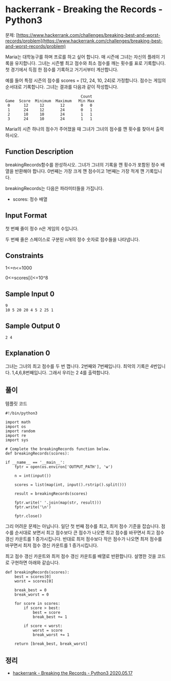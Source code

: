 # hackerrank - Breaking the Records - Python3
문제: [https://www.hackerrank.com/challenges/breaking-best-and-worst-records/problem](https://www.hackerrank.com/challenges/breaking-best-and-worst-records/problem)

Maria는 대학농구를 하며 프로를 하고 싶어 합니다. 매 시즌에 그녀는 자신의 플레이 기록을 유지합니다. 그녀는 시즌별 최고 점수와 최소 점수를 깨는 횟수를 표로 기록합니다. 첫 경기에서 득점 한 점수를 기록하고 거기서부터 계산합니다.

예를 들어 특정 시즌의 점수를 scores = \[12, 24, 10, 24\]로 가정합니다. 점수는 게임의 순서대로 기록합니다. 그녀는 결과를 다음과 같이 작성합니다.

```
                                 Count
Game  Score  Minimum  Maximum   Min Max
 0      12     12       12       0   0
 1      24     12       24       0   1
 2      10     10       24       1   1
 3      24     10       24       1   1
```

Maria의 시즌 하나의 점수가 주어졌을 때 그녀가 그녀의 점수를 깬 횟수를 찾아서 출력하시오.

## Function Description

breakingRecords함수를 완성하시오. 그녀가 그녀의 기록을 깬 횟수가 포함된 정수 배열을 반환해야 합니다. 0번째는 가장 크게 깬 점수이고 1번째는 가장 적게 깬 기록입니다.

breakingRecords는 다음은 파라미터들을 가집니다.

-   scores: 정수 배열

## Input Format

첫 번째 줄이 정수 n은 게임의 수입니다.

두 번째 줄은 스페이스로 구분된 n개의 정수 숫자로 점수들을 나타냅니다.

## Constraints

1<=n<=1000

0<=scores\[i\]<=10^8

## Sample Input 0

```
9
10 5 20 20 4 5 2 25 1
```

## Sample Output 0

```
2 4
```

## Explanation 0

그녀는 그녀의 최고 점수를 두 번 깹니다. 2번째와 7번째입니다. 최악의 기록은 4번입니다. 1,4,6,8번째입니다. 그래서 우리는 2 4를 출력합니다.

## 풀이

템플릿 코드

```
#!/bin/python3

import math
import os
import random
import re
import sys

# Complete the breakingRecords function below.
def breakingRecords(scores):

if __name__ == '__main__':
    fptr = open(os.environ['OUTPUT_PATH'], 'w')

    n = int(input())

    scores = list(map(int, input().rstrip().split()))

    result = breakingRecords(scores)

    fptr.write(' '.join(map(str, result)))
    fptr.write('\n')

    fptr.close()

```

그리 어려운 문제는 아닙니다. 일단 첫 번째 점수를 최고, 최저 점수 기준을 잡습니다. 점수를 순서대로 보면서 최고 점수보다 큰 점수가 나오면 최고 점수를 바꾸면서 최고 점수 갱신 카운트를 1 증가시킵니다. 반대로 최저 점수보다 작은 점수가 나오면 최저 점수를 바꾸면서 최저 점수 갱신 카운트를 1 증가시킵니다.

최고 점수 갱신 카운트와 최저 점수 갱신 카운트를 배열로 반환합니다. 설명한 것을 코드로 구현하면 아래와 같습니다.

```
def breakingRecords(scores):
    best = scores[0]
    worst = scores[0]

    break_best = 0
    break_worst = 0

    for score in scores:
        if score > best:
            best = score
            break_best += 1

        if score < worst:
            worst = score
            break_worst += 1

    return [break_best, break_worst]
```

## 정리
* [hackerrank - Breaking the Records - Python3 2020.05.17](https://junho85.pe.kr/1541)
